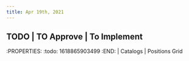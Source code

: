 ```yaml
---
title: Apr 19th, 2021
---
```


## TODO    | TO Approve | To Implement
:PROPERTIES:
:todo: 1618865903499
:END:
        | Catalogs
        | Positions Grid

